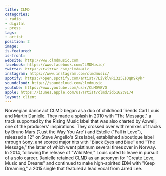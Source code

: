 ```yaml
---
title: CLMD
categories:
- radio
- digital
- press
tags:
- artist
position: 2
image: 
is-featured: 
is-front: 
website: http://www.clmdmusic.com
facebook: https://www.facebook.com/CLMDMusic/
twitter: https://twitter.com/clmdmusic
instagram: https://www.instagram.com/clmdmusic/
spotify: https://open.spotify.com/artist/7LiVklVR1325BIOqD9kykr
soundcloud: https://soundcloud.com/clmdmusic
youtube: https://www.youtube.com/user/CLMDVEVO
apple: https://itunes.apple.com/us/artist/clmd/id516269174
layout: client
---
```


Norwegian dance act CLMD began as a duo of childhood friends Carl Louis and Martin Danielle. They made a splash in 2010 with "The Message," a track supported by the Rising Music label that was also charted by Axwell, one of the producers' inspirations. They crossed over with remixes of tracks by Bruno Mars ("Just the Way You Are") and Estelle ("Fall in Love"), released a 12" on Steve Angello's Size label, established a boutique label through Sony, and scored major hits with "Black Eyes and Blue" and "The Message," the latter of which went platinum several times over in Norway. In 2014, following the release of "Wild Men," Louis opted to leave in pursuit of a solo career. Danielle retained CLMD as an acronym for "Create Love, Music and Dreams" and continued to make high-spirited EDM with "Keep Dreaming," a 2015 single that featured a lead vocal from Jared Lee.